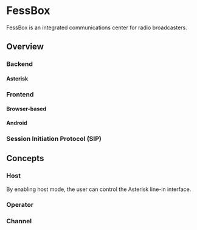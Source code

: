 # FessBox

FessBox is an integrated communications center for radio broadcasters.

## Overview

### Backend

#### Asterisk

### Frontend

#### Browser-based

#### Android

### Session Initiation Protocol (SIP)

## Concepts

### Host

By enabling host mode, the user can control the Asterisk line-in interface.

### Operator

### Channel
